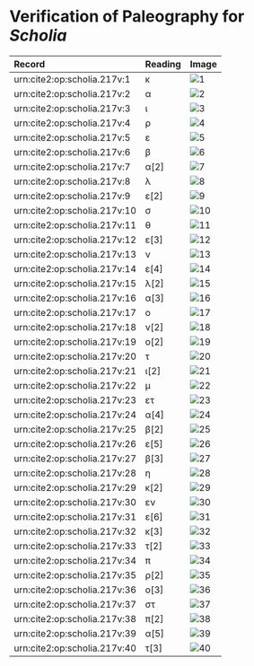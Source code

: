 # Verification of Paleography for *Scholia*

| Record | Reading | Image |
| :------------- | :------------- | :------------- |
| urn:cite2:op:scholia.217v:1 | κ | ![1](http://www.homermultitext.org/iipsrv?OBJ=IIP,1.0&FIF=/project/homer/pyramidal/VenA/VA217VN_0719.tif&RGN=0.2220,0.3906,0.01382,0.02420&WID=800&CVT=JPEG) |
| urn:cite2:op:scholia.217v:2 | α | ![2](http://www.homermultitext.org/iipsrv?OBJ=IIP,1.0&FIF=/project/homer/pyramidal/VenA/VA217VN_0719.tif&RGN=0.2367,0.4030,0.007553,0.005394&WID=800&CVT=JPEG) |
| urn:cite2:op:scholia.217v:3 | ι | ![3](http://www.homermultitext.org/iipsrv?OBJ=IIP,1.0&FIF=/project/homer/pyramidal/VenA/VA217VN_0719.tif&RGN=0.2437,0.4043,0.003316,0.004841&WID=800&CVT=JPEG) |
| urn:cite2:op:scholia.217v:4 | ρ | ![4](http://www.homermultitext.org/iipsrv?OBJ=IIP,1.0&FIF=/project/homer/pyramidal/VenA/VA217VN_0719.tif&RGN=0.2494,0.4030,0.004606,0.009544&WID=800&CVT=JPEG) |
| urn:cite2:op:scholia.217v:5 | ε | ![5](http://www.homermultitext.org/iipsrv?OBJ=IIP,1.0&FIF=/project/homer/pyramidal/VenA/VA217VN_0719.tif&RGN=0.2581,0.4024,0.004237,0.005394&WID=800&CVT=JPEG) |
| urn:cite2:op:scholia.217v:6 | β | ![6](http://www.homermultitext.org/iipsrv?OBJ=IIP,1.0&FIF=/project/homer/pyramidal/VenA/VA217VN_0719.tif&RGN=0.2658,0.3976,0.005527,0.01189&WID=800&CVT=JPEG) |
| urn:cite2:op:scholia.217v:7 | α[2] | ![7](http://www.homermultitext.org/iipsrv?OBJ=IIP,1.0&FIF=/project/homer/pyramidal/VenA/VA217VN_0719.tif&RGN=0.2723,0.4030,0.004974,0.004703&WID=800&CVT=JPEG) |
| urn:cite2:op:scholia.217v:8 | λ | ![8](http://www.homermultitext.org/iipsrv?OBJ=IIP,1.0&FIF=/project/homer/pyramidal/VenA/VA217VN_0719.tif&RGN=0.2769,0.4028,0.008290,0.005118&WID=800&CVT=JPEG) |
| urn:cite2:op:scholia.217v:9 | ε[2] | ![9](http://www.homermultitext.org/iipsrv?OBJ=IIP,1.0&FIF=/project/homer/pyramidal/VenA/VA217VN_0719.tif&RGN=0.2845,0.4026,0.003500,0.005256&WID=800&CVT=JPEG) |
| urn:cite2:op:scholia.217v:10 | σ | ![10](http://www.homermultitext.org/iipsrv?OBJ=IIP,1.0&FIF=/project/homer/pyramidal/VenA/VA217VN_0719.tif&RGN=0.2907,0.4032,0.003869,0.003873&WID=800&CVT=JPEG) |
| urn:cite2:op:scholia.217v:11 | θ | ![11](http://www.homermultitext.org/iipsrv?OBJ=IIP,1.0&FIF=/project/homer/pyramidal/VenA/VA217VN_0719.tif&RGN=0.2979,0.4006,0.006448,0.007331&WID=800&CVT=JPEG) |
| urn:cite2:op:scholia.217v:12 | ε[3] | ![12](http://www.homermultitext.org/iipsrv?OBJ=IIP,1.0&FIF=/project/homer/pyramidal/VenA/VA217VN_0719.tif&RGN=0.3058,0.4021,0.003316,0.004703&WID=800&CVT=JPEG) |
| urn:cite2:op:scholia.217v:13 | ν | ![13](http://www.homermultitext.org/iipsrv?OBJ=IIP,1.0&FIF=/project/homer/pyramidal/VenA/VA217VN_0719.tif&RGN=0.3113,0.4021,0.006080,0.004288&WID=800&CVT=JPEG) |
| urn:cite2:op:scholia.217v:14 | ε[4] | ![14](http://www.homermultitext.org/iipsrv?OBJ=IIP,1.0&FIF=/project/homer/pyramidal/VenA/VA217VN_0719.tif&RGN=0.3187,0.4012,0.003316,0.005533&WID=800&CVT=JPEG) |
| urn:cite2:op:scholia.217v:15 | λ[2] | ![15](http://www.homermultitext.org/iipsrv?OBJ=IIP,1.0&FIF=/project/homer/pyramidal/VenA/VA217VN_0719.tif&RGN=0.3241,0.4018,0.008106,0.004703&WID=800&CVT=JPEG) |
| urn:cite2:op:scholia.217v:16 | α[3] | ![16](http://www.homermultitext.org/iipsrv?OBJ=IIP,1.0&FIF=/project/homer/pyramidal/VenA/VA217VN_0719.tif&RGN=0.3312,0.4011,0.006632,0.004979&WID=800&CVT=JPEG) |
| urn:cite2:op:scholia.217v:17 | ο | ![17](http://www.homermultitext.org/iipsrv?OBJ=IIP,1.0&FIF=/project/homer/pyramidal/VenA/VA217VN_0719.tif&RGN=0.3386,0.4019,0.004606,0.003873&WID=800&CVT=JPEG) |
| urn:cite2:op:scholia.217v:18 | ν[2] | ![18](http://www.homermultitext.org/iipsrv?OBJ=IIP,1.0&FIF=/project/homer/pyramidal/VenA/VA217VN_0719.tif&RGN=0.3441,0.4015,0.007369,0.004149&WID=800&CVT=JPEG) |
| urn:cite2:op:scholia.217v:19 | ο[2] | ![19](http://www.homermultitext.org/iipsrv?OBJ=IIP,1.0&FIF=/project/homer/pyramidal/VenA/VA217VN_0719.tif&RGN=0.3613,0.4018,0.004974,0.004011&WID=800&CVT=JPEG) |
| urn:cite2:op:scholia.217v:20 | τ | ![20](http://www.homermultitext.org/iipsrv?OBJ=IIP,1.0&FIF=/project/homer/pyramidal/VenA/VA217VN_0719.tif&RGN=0.3685,0.4017,0.007922,0.005533&WID=800&CVT=JPEG) |
| urn:cite2:op:scholia.217v:21 | ι[2] | ![21](http://www.homermultitext.org/iipsrv?OBJ=IIP,1.0&FIF=/project/homer/pyramidal/VenA/VA217VN_0719.tif&RGN=0.3755,0.4000,0.003500,0.005947&WID=800&CVT=JPEG) |
| urn:cite2:op:scholia.217v:22 | μ | ![22](http://www.homermultitext.org/iipsrv?OBJ=IIP,1.0&FIF=/project/homer/pyramidal/VenA/VA217VN_0719.tif&RGN=0.3801,0.4006,0.009211,0.006501&WID=800&CVT=JPEG) |
| urn:cite2:op:scholia.217v:23 | ετ | ![23](http://www.homermultitext.org/iipsrv?OBJ=IIP,1.0&FIF=/project/homer/pyramidal/VenA/VA217VN_0719.tif&RGN=0.3887,0.3979,0.008290,0.008990&WID=800&CVT=JPEG) |
| urn:cite2:op:scholia.217v:24 | α[4] | ![24](http://www.homermultitext.org/iipsrv?OBJ=IIP,1.0&FIF=/project/homer/pyramidal/VenA/VA217VN_0719.tif&RGN=0.3961,0.3996,0.007185,0.004288&WID=800&CVT=JPEG) |
| urn:cite2:op:scholia.217v:25 | β[2] | ![25](http://www.homermultitext.org/iipsrv?OBJ=IIP,1.0&FIF=/project/homer/pyramidal/VenA/VA217VN_0719.tif&RGN=0.4029,0.3996,0.007001,0.004149&WID=800&CVT=JPEG) |
| urn:cite2:op:scholia.217v:26 | ε[5] | ![26](http://www.homermultitext.org/iipsrv?OBJ=IIP,1.0&FIF=/project/homer/pyramidal/VenA/VA217VN_0719.tif&RGN=0.4092,0.3970,0.007922,0.006639&WID=800&CVT=JPEG) |
| urn:cite2:op:scholia.217v:27 | β[3] | ![27](http://www.homermultitext.org/iipsrv?OBJ=IIP,1.0&FIF=/project/homer/pyramidal/VenA/VA217VN_0719.tif&RGN=0.4162,0.3990,0.007185,0.004426&WID=800&CVT=JPEG) |
| urn:cite2:op:scholia.217v:28 | η | ![28](http://www.homermultitext.org/iipsrv?OBJ=IIP,1.0&FIF=/project/homer/pyramidal/VenA/VA217VN_0719.tif&RGN=0.4235,0.3989,0.003685,0.004426&WID=800&CVT=JPEG) |
| urn:cite2:op:scholia.217v:29 | κ[2] | ![29](http://www.homermultitext.org/iipsrv?OBJ=IIP,1.0&FIF=/project/homer/pyramidal/VenA/VA217VN_0719.tif&RGN=0.4282,0.3979,0.007185,0.006639&WID=800&CVT=JPEG) |
| urn:cite2:op:scholia.217v:30 | εν | ![30](http://www.homermultitext.org/iipsrv?OBJ=IIP,1.0&FIF=/project/homer/pyramidal/VenA/VA217VN_0719.tif&RGN=0.4344,0.3959,0.008106,0.009129&WID=800&CVT=JPEG) |
| urn:cite2:op:scholia.217v:31 | ε[6] | ![31](http://www.homermultitext.org/iipsrv?OBJ=IIP,1.0&FIF=/project/homer/pyramidal/VenA/VA217VN_0719.tif&RGN=0.2338,0.4149,0.009580,0.007054&WID=800&CVT=JPEG) |
| urn:cite2:op:scholia.217v:32 | κ[3] | ![32](http://www.homermultitext.org/iipsrv?OBJ=IIP,1.0&FIF=/project/homer/pyramidal/VenA/VA217VN_0719.tif&RGN=0.2423,0.4156,0.007922,0.006224&WID=800&CVT=JPEG) |
| urn:cite2:op:scholia.217v:33 | τ[2] | ![33](http://www.homermultitext.org/iipsrv?OBJ=IIP,1.0&FIF=/project/homer/pyramidal/VenA/VA217VN_0719.tif&RGN=0.2524,0.4165,0.007001,0.004703&WID=800&CVT=JPEG) |
| urn:cite2:op:scholia.217v:34 | π | ![34](http://www.homermultitext.org/iipsrv?OBJ=IIP,1.0&FIF=/project/homer/pyramidal/VenA/VA217VN_0719.tif&RGN=0.2611,0.4162,0.009396,0.004703&WID=800&CVT=JPEG) |
| urn:cite2:op:scholia.217v:35 | ρ[2] | ![35](http://www.homermultitext.org/iipsrv?OBJ=IIP,1.0&FIF=/project/homer/pyramidal/VenA/VA217VN_0719.tif&RGN=0.2692,0.4158,0.005343,0.007746&WID=800&CVT=JPEG) |
| urn:cite2:op:scholia.217v:36 | ο[3] | ![36](http://www.homermultitext.org/iipsrv?OBJ=IIP,1.0&FIF=/project/homer/pyramidal/VenA/VA217VN_0719.tif&RGN=0.2756,0.4158,0.003869,0.004011&WID=800&CVT=JPEG) |
| urn:cite2:op:scholia.217v:37 | στ | ![37](http://www.homermultitext.org/iipsrv?OBJ=IIP,1.0&FIF=/project/homer/pyramidal/VenA/VA217VN_0719.tif&RGN=0.2815,0.4154,0.01013,0.006639&WID=800&CVT=JPEG) |
| urn:cite2:op:scholia.217v:38 | π[2] | ![38](http://www.homermultitext.org/iipsrv?OBJ=IIP,1.0&FIF=/project/homer/pyramidal/VenA/VA217VN_0719.tif&RGN=0.2911,0.4155,0.009396,0.004979&WID=800&CVT=JPEG) |
| urn:cite2:op:scholia.217v:39 | α[5] | ![39](http://www.homermultitext.org/iipsrv?OBJ=IIP,1.0&FIF=/project/homer/pyramidal/VenA/VA217VN_0719.tif&RGN=0.2997,0.4149,0.008106,0.004426&WID=800&CVT=JPEG) |
| urn:cite2:op:scholia.217v:40 | τ[3] | ![40](http://www.homermultitext.org/iipsrv?OBJ=IIP,1.0&FIF=/project/homer/pyramidal/VenA/VA217VN_0719.tif&RGN=0.3082,0.4151,0.004974,0.004703&WID=800&CVT=JPEG) |
